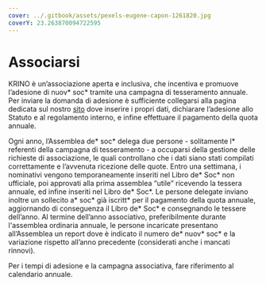 ```yaml
---
cover: ../.gitbook/assets/pexels-eugene-capon-1261820.jpg
coverY: 23.263870094722595
---
```


# Associarsi

KRINO è un’associazione aperta e inclusiva, che incentiva e promuove l’adesione di nuov* soc* tramite una campagna di tesseramento annuale.
Per inviare la domanda di adesione è sufficiente collegarsi alla pagina dedicata sul nostro [sito](https://www.krino.org/) dove inserire i propri dati, dichiarare l’adesione allo Statuto e al regolamento interno, e infine effettuare il pagamento della quota annuale.

Ogni anno, l’Assemblea de* soc* delega due persone - solitamente l* referenti della campagna di tesseramento - a occuparsi della gestione delle richieste di associazione, le quali controllano che i dati siano stati compilati correttamente e l’avvenuta ricezione delle quote. Entro una settimana, i nominativi vengono temporaneamente inseriti nel Libro de* Soc* non ufficiale, poi approvati alla prima assemblea “utile” ricevendo la tessera annuale, ed infine inseriti nel Libro de* Soc*. 
Le persone delegate inviano inoltre un sollecito a* soc* già iscritt* per il pagamento della quota annuale, aggiornando di conseguenza il Libro de* Soc* e consegnando le tessere dell’anno. 
Al termine dell’anno associativo, preferibilmente durante l'assemblea ordinaria annuale, le persone incaricate presentano all’Assemblea un report dove è indicato il numero de* nuov* soc* e la variazione rispetto all’anno precedente (considerati anche i mancati rinnovi). 

Per i tempi di adesione e la campagna associativa, fare riferimento al calendario annuale.

